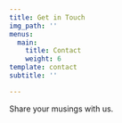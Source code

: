 ```yaml
---
title: Get in Touch
img_path: ''
menus:
  main:
    title: Contact
    weight: 6
template: contact
subtitle: ''

---
```

Share your musings with us.